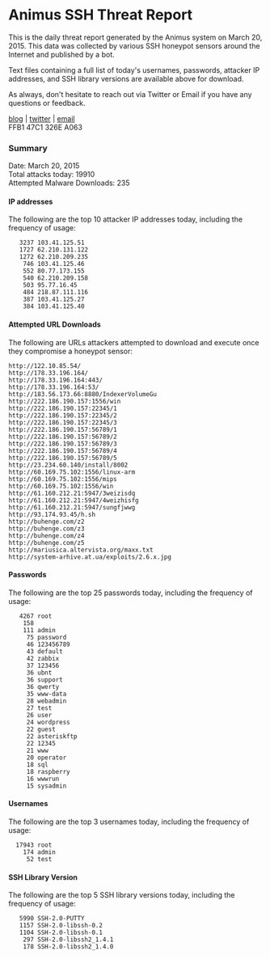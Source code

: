 # Animus SSH Threat Report

This is the daily threat report generated by the Animus system on March 20, 2015. This data was collected by various SSH honeypot sensors around the Internet and published by a bot.  

Text files containing a full list of today's usernames, passwords, attacker IP addresses, and SSH library versions are available above for download.  

As always, don't hesitate to reach out via Twitter or Email if you have any questions or feedback.  

[blog](http://morris.guru) | [twitter](https://twitter.com/andrew___morris) | [email](mailto:andrew@morris.guru)  
FFB1 47C1 326E A063  

### Summary

Date: March 20, 2015  
Total attacks today: 19910  
Attempted Malware Downloads: 235 

#### IP addresses
The following are the top 10 attacker IP addresses today, including the frequency of usage:
```
   3237 103.41.125.51
   1727 62.210.131.122
   1272 62.210.209.235
    746 103.41.125.46
    552 80.77.173.155
    540 62.210.209.158
    503 95.77.16.45
    484 218.87.111.116
    387 103.41.125.27
    384 103.41.125.40
```

#### Attempted URL Downloads
The following are URLs attackers attempted to download and execute once they compromise a honeypot sensor:
```
http://122.10.85.54/
http://178.33.196.164/
http://178.33.196.164:443/
http://178.33.196.164:53/
http://183.56.173.66:8880/IndexerVolumeGu
http://222.186.190.157:1556/win
http://222.186.190.157:22345/1
http://222.186.190.157:22345/2
http://222.186.190.157:22345/3
http://222.186.190.157:56789/1
http://222.186.190.157:56789/2
http://222.186.190.157:56789/3
http://222.186.190.157:56789/4
http://222.186.190.157:56789/5
http://23.234.60.140/install/8002
http://60.169.75.102:1556/linux-arm
http://60.169.75.102:1556/mips
http://60.169.75.102:1556/win
http://61.160.212.21:5947/3weizisdq
http://61.160.212.21:5947/4weizhisfg
http://61.160.212.21:5947/sungfjwwg
http://93.174.93.45/h.sh
http://buhenge.com/z2
http://buhenge.com/z3
http://buhenge.com/z4
http://buhenge.com/z5
http://mariusica.altervista.org/maxx.txt
http://system-arhive.at.ua/exploits/2.6.x.jpg
```

#### Passwords
The following are the top 25 passwords today, including the frequency of usage:
```
   4267 root
    158 
    111 admin
     75 password
     46 123456789
     43 default
     42 zabbix
     37 123456
     36 ubnt
     36 support
     36 qwerty
     35 www-data
     28 webadmin
     27 test
     26 user
     24 wordpress
     22 guest
     22 asteriskftp
     22 12345
     21 www
     20 operator
     18 sql
     18 raspberry
     16 wwwrun
     15 sysadmin
```

#### Usernames
The following are the top 3 usernames today, including the frequency of usage:
```
  17943 root
    174 admin
     52 test
```

#### SSH Library Version
The following are the top 5 SSH library versions today, including the frequency of usage:
```
   5990 SSH-2.0-PUTTY
   1157 SSH-2.0-libssh-0.2
   1104 SSH-2.0-libssh-0.1
    297 SSH-2.0-libssh2_1.4.1
    178 SSH-2.0-libssh2_1.4.0
```

